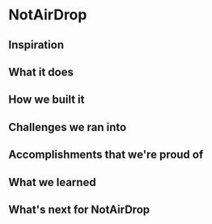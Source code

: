 # NotAirDrop

## Inspiration

## What it does

## How we built it

## Challenges we ran into

## Accomplishments that we're proud of

## What we learned

## What's next for NotAirDrop
